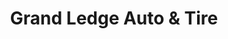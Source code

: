 ---
title: "Grand Ledge Auto & Tire"
url: /grand-ledge/grand-ledge-auto-and-tire/
shop: car repair
---